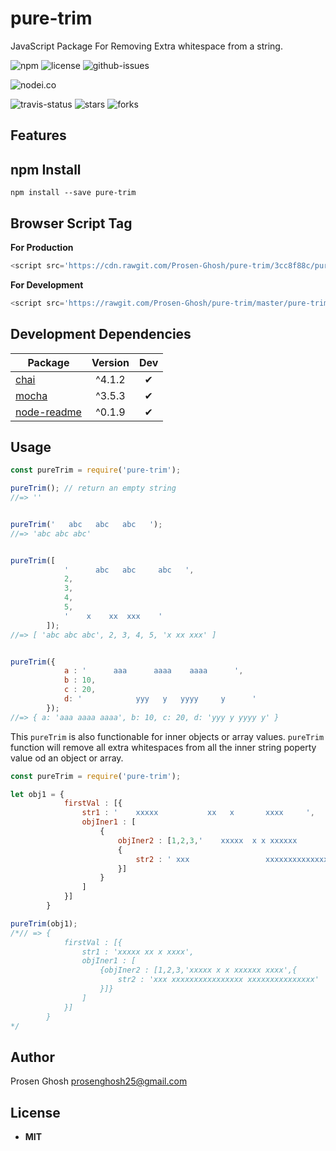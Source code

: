 # pure-trim
JavaScript Package For Removing  Extra whitespace from a string.

![npm](https://img.shields.io/npm/v/pure-trim.svg) ![license](https://img.shields.io/npm/l/pure-trim.svg) ![github-issues](https://img.shields.io/github/issues/Prosen-Ghosh/pure-trim.svg) 


![nodei.co](https://nodei.co/npm/pure-trim.png?downloads=true&downloadRank=true&stars=true)

![travis-status](https://img.shields.io/travis/Prosen-Ghosh/pure-trim.svg)
![stars](https://img.shields.io/github/stars/Prosen-Ghosh/pure-trim.svg)
![forks](https://img.shields.io/github/forks/Prosen-Ghosh/pure-trim.svg)


## Features


## npm Install

`npm install --save pure-trim`

## Browser Script Tag

**For Production**
```js
<script src='https://cdn.rawgit.com/Prosen-Ghosh/pure-trim/3cc8f88c/pure-trim.js'></script>
```

**For Development**
```js
<script src='https://rawgit.com/Prosen-Ghosh/pure-trim/master/pure-trim.js'></script>
```

## Development Dependencies

Package | Version | Dev
--- |:---:|:---:
[chai](https://www.npmjs.com/package/chai) | ^4.1.2 | ✔
[mocha](https://www.npmjs.com/package/mocha) | ^3.5.3 | ✔
[node-readme](https://www.npmjs.com/package/node-readme) | ^0.1.9 | ✔

## Usage

```js
const pureTrim = require('pure-trim');

pureTrim(); // return an empty string
//=> ''


pureTrim('   abc   abc   abc   ');
//=> 'abc abc abc'


pureTrim([
            '      abc   abc     abc   ',
            2,
            3,
            4,
            5,
            '    x    xx  xxx    '
        ]);
//=> [ 'abc abc abc', 2, 3, 4, 5, 'x xx xxx' ]


pureTrim({
            a : '      aaa      aaaa    aaaa      ',
            b : 10,
            c : 20,
            d: '            yyy   y   yyyy     y      '
        });
//=> { a: 'aaa aaaa aaaa', b: 10, c: 20, d: 'yyy y yyyy y' }

```

This `pureTrim` is also functionable for inner objects or array values. `pureTrim` function will remove all extra whitespaces from all the inner string poperty value od an object or array.

```js
const pureTrim = require('pure-trim');

let obj1 = {
            firstVal : [{
                str1 : '    xxxxx           xx   x       xxxx     ',
                objIner1 : [
                    {
                        objIner2 : [1,2,3,'    xxxxx  x x xxxxxx           xxxx    ',
                        {
                            str2 : ' xxx                 xxxxxxxxxxxxxxxx                   xxxxxxxxxxxxxxx   '
                        }]
                    }
                ]
            }]
        }

pureTrim(obj1);
/*// => {
            firstVal : [{
                str1 : 'xxxxx xx x xxxx',
                objIner1 : [
                    {objIner2 : [1,2,3,'xxxxx x x xxxxxx xxxx',{
                        str2 : 'xxx xxxxxxxxxxxxxxxx xxxxxxxxxxxxxxx'
                    }]}
                ]
            }]
        }
*/

```

## Author

Prosen Ghosh <prosenghosh25@gmail.com>

## License

 - **MIT**
